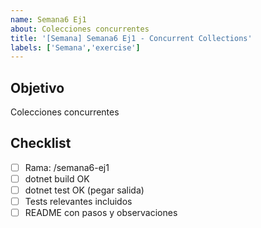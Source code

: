 ```yaml
---
name: Semana6 Ej1
about: Colecciones concurrentes
title: '[Semana] Semana6 Ej1 - Concurrent Collections'
labels: ['Semana','exercise']
---
```


## Objetivo
Colecciones concurrentes

## Checklist
- [ ] Rama: <githubuser>/semana6-ej1
- [ ] dotnet build OK
- [ ] dotnet test OK (pegar salida)
- [ ] Tests relevantes incluidos
- [ ] README con pasos y observaciones
